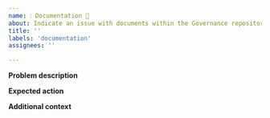```yaml
---
name: ❕ Documentation 📝
about: Indicate an issue with documents within the Governance repository
title: ''
labels: 'documentation'
assignees: ''

---
```


**Problem description**
<!-- A clear and concise description of what the problem is.  -->

**Expected action**
<!-- A clear and concise description of what should be done. -->


**Additional context**
<!-- Add any other context of the documentation issue e.g. reference documents. -->
